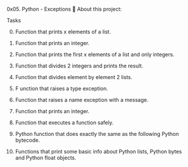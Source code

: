 0x05. Python - Exceptions 📃 About this project:

Tasks

0. Function that prints x elements of a list.

1. Function that prints an integer.

2. Function that prints the first x elements of a list and only integers.

3. Function that divides 2 integers and prints the result.

4. Function that divides element by element 2 lists.

5. F unction that raises a type exception.

6. Function that raises a name exception with a message.

7. Function that prints an integer.

8. Function that executes a function safely.

9. Python function that does exactly the same as the following Python bytecode.

10. Functions that print some basic info about Python lists, Python bytes and Python float objects.


